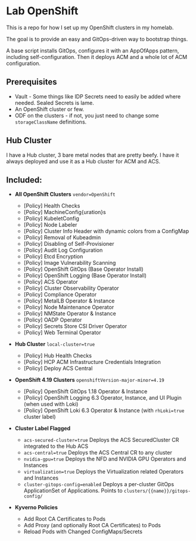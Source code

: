 # Lab OpenShift

This is a repo for how I set up my OpenShift clusters in my homelab.

The goal is to provide an easy and GitOps-driven way to bootstrap things.

A base script installs GitOps, configures it with an AppOfApps pattern, including self-configuration.  Then it deploys ACM and a whole lot of ACM configuration.

## Prerequisites

- Vault - Some things like IDP Secrets need to easily be added where needed.  Sealed Secrets is lame.
- An OpenShift cluster or few.
- ODF on the clusters - if not, you just need to change some `storageClassName` definitions.

## Hub Cluster

I have a Hub cluster, 3 bare metal nodes that are pretty beefy.  I have it always deployed and use it as a Hub cluster for ACM and ACS.

## Included:

- **All OpenShift Clusters** `vendor=OpenShift`
  - [Policy] Health Checks
  - [Policy] MachineConfig{uration}s
  - [Policy] KubeletConfig
  - [Policy] Node Labeler
  - [Policy] Cluster Info Header with dynamic colors from a ConfigMap
  - [Policy] Removal of Kubeadmin
  - [Policy] Disabling of Self-Provisioner
  - [Policy] Audit Log Configuration
  - [Policy] Etcd Encryption
  - [Policy] Image Vulnerability Scanning
  - [Policy] OpenShift GitOps (Base Operator Install)
  - [Policy] OpenShift Logging (Base Operator Install)
  - [Policy] ACS Operator
  - [Policy] Cluster Observability Operator
  - [Policy] Compliance Operator
  - [Policy] MetalLB Operator & Instance
  - [Policy] Node Maintenance Operator
  - [Policy] NMState Operator & Instance
  - [Policy] OADP Operator
  - [Policy] Secrets Store CSI Driver Operator
  - [Policy] Web Terminal Operator

- **Hub Cluster** `local-cluster=true`
  - [Policy] Hub Health Checks
  - [Policy] HCP ACM Infrastructure Credentials Integration
  - [Policy] Deploy ACS Central

- **OpenShift 4.19 Clusters** `openshiftVersion-major-minor=4.19`
  - [Policy] OpenShift GitOps 1.18 Operator & Instance
  - [Policy] OpenShift Logging 6.3 Operator, Instance, and UI Plugin (when used with Loki)
  - [Policy] OpenShift Loki 6.3 Operator & Instance (with `rhLoki=true` cluster label)

- **Cluster Label Flagged**
  - `acs-secured-cluster=true` Deploys the ACS SecuredCluster CR integrated to the Hub ACS
  - `acs-central=true` Deploys the ACS Central CR to any cluster
  - `nvidia-gpu=true` Deploys the NFD and NVIDIA GPU Operators and Instances
  - `virtualization=true` Deploys the Virtualization related Operators and Instances
  - `cluster-gitops-config=enabled` Deploys a per-cluster GitOps ApplicationSet of Applications.  Points to `clusters/{{name}}/gitops-config/`

- **Kyverno Policies**
  - Add Root CA Certificates to Pods
  - Add Proxy (and optionally Root CA Certificates) to Pods
  - Reload Pods with Changed ConfigMaps/Secrets